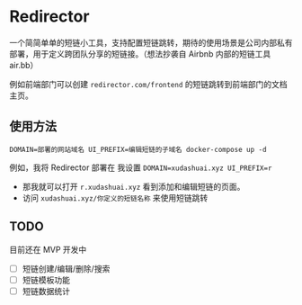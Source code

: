 # Redirector

一个简简单单的短链小工具，支持配置短链跳转，期待的使用场景是公司内部私有部署，用于定义跨团队分享的短链接。（想法抄袭自 Airbnb 内部的短链工具 air.bb）

例如前端部门可以创建 `redirector.com/frontend` 的短链跳转到前端部门的文档主页。

## 使用方法

```
DOMAIN=部署的网站域名 UI_PREFIX=编辑短链的子域名 docker-compose up -d
```

例如，我将 Redirector 部署在 我设置 `DOMAIN=xudashuai.xyz UI_PREFIX=r`

- 那我就可以打开 `r.xudashuai.xyz` 看到添加和编辑短链的页面。
- 访问 `xudashuai.xyz/你定义的短链名称` 来使用短链跳转

## TODO

目前还在 MVP 开发中

- [ ] 短链创建/编辑/删除/搜索
- [ ] 短链模板功能
- [ ] 短链数据统计
